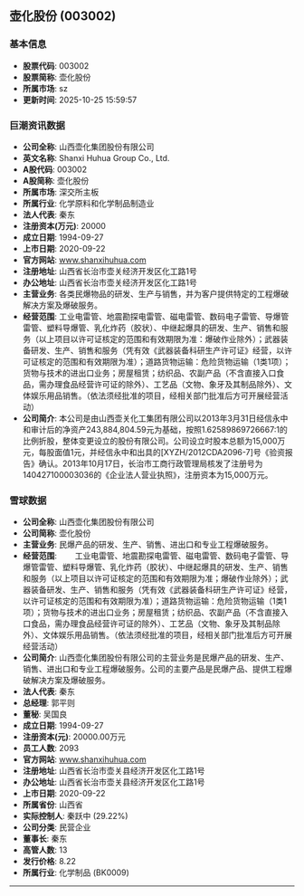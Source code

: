 ## 壶化股份 (003002)

### 基本信息

- **股票代码**: 003002
- **股票简称**: 壶化股份
- **所属市场**: sz
- **更新时间**: 2025-10-25 15:59:57

### 巨潮资讯数据

- **公司全称**: 山西壶化集团股份有限公司
- **英文名称**: Shanxi Huhua Group Co., Ltd.
- **A股代码**: 003002
- **A股简称**: 壶化股份
- **所属市场**: 深交所主板
- **所属行业**: 化学原料和化学制品制造业
- **法人代表**: 秦东
- **注册资本(万元)**: 20000
- **成立日期**: 1994-09-27
- **上市日期**: 2020-09-22
- **官方网站**: www.shanxihuhua.com
- **注册地址**: 山西省长治市壶关经济开发区化工路1号
- **办公地址**: 山西省长治市壶关经济开发区化工路1号
- **主营业务**: 各类民爆物品的研发、生产与销售，并为客户提供特定的工程爆破解决方案及爆破服务。
- **经营范围**: 工业电雷管、地震勘探电雷管、磁电雷管、数码电子雷管、导爆管雷管、塑料导爆管、乳化炸药（胶状）、中继起爆具的研发、生产、销售和服务（以上项目以许可证核定的范围和有效期限为准：爆破作业除外）；武器装备研发、生产、销售和服务（凭有效《武器装备科研生产许可证》经营，以许可证核定的范围和有效期限为准）；道路货物运输：危险货物运输（1类1项）；货物与技术的进出口业务；房屋租赁；纺织品、农副产品（不含直接入口食品，需办理食品经营许可证的除外）、工艺品（文物、象牙及其制品除外）、文体娱乐用品销售。（依法须经批准的项目，经相关部门批准后方可开展经营活动）
- **公司简介**: 本公司是由山西壶关化工集团有限公司以2013年3月31日经信永中和审计后的净资产243,884,804.59元为基础，按照1.62589869726667:1的比例折股，整体变更设立的股份有限公司。公司设立时股本总额为15,000万元，每股面值1元，并经信永中和出具的[XYZH/2012CDA2096-7]号《验资报告》确认。2013年10月17日，长治市工商行政管理局核发了注册号为140427100003036的《企业法人营业执照》，注册资本为15,000万元。

### 雪球数据

- **公司全称**: 山西壶化集团股份有限公司
- **公司简称**: 壶化股份
- **主营业务**: 民爆产品的研发、生产、销售、进出口和专业工程爆破服务。
- **经营范围**: 　　工业电雷管、地震勘探电雷管、磁电雷管、数码电子雷管、导爆管雷管、塑料导爆管、乳化炸药（胶状）、中继起爆具的研发、生产、销售和服务（以上项目以许可证核定的范围和有效期限为准；爆破作业除外）；武器装备研发、生产、销售和服务（凭有效《武器装备科研生产许可证》经营，以许可证核定的范围和有效期限为准）；道路货物运输：危险货物运输（1类1项）；货物与技术的进出口业务；房屋租赁；纺织品、农副产品（不含直接入口食品，需办理食品经营许可证的除外）、工艺品（文物、象牙及其制品除外）、文体娱乐用品销售。（依法须经批准的项目，经相关部门批准后方可开展经营活动）
- **公司简介**: 山西壶化集团股份有限公司的主营业务是民爆产品的研发、生产、销售、进出口和专业工程爆破服务。公司的主要产品是民爆产品、提供工程爆破解决方案及爆破服务。
- **法人代表**: 秦东
- **总经理**: 郭平则
- **董秘**: 吴国良
- **成立日期**: 1994-09-27
- **注册资本(元)**: 20000.00万元
- **员工人数**: 2093
- **官方网站**: www.shanxihuhua.com
- **注册地址**: 山西省长治市壶关县经济开发区化工路1号
- **办公地址**: 山西省长治市壶关县经济开发区化工路1号
- **上市日期**: 2020-09-22
- **所属省份**: 山西省
- **实际控制人**: 秦跃中 (29.22%)
- **公司分类**: 民营企业
- **董事长**: 秦东
- **高管人数**: 13
- **发行价格**: 8.22
- **所属行业**: 化学制品 (BK0009)

---